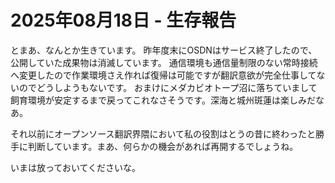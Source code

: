 # 2025年08月18日 - 生存報告

とまあ、なんとか生きています。
昨年度末にOSDNはサービス終了したので、公開していた成果物は消滅しています。
通信環境も通信量制限のない常時接続へ変更したので作業環境さえ作れば復帰は可能ですが翻訳意欲が完全仕事してないのでどうしようもないです。
おまけにメダカビオトープ沼に落ちていまして飼育環境が安定するまで戻ってこれなさそうです。深海と城州斑蓮は楽しみだなあ。

それ以前にオープンソース翻訳界隈において私の役割はとうの昔に終わったと勝手に判断しています。まあ、何らかの機会があれば再開するでしょうね。

いまは放っておいてくださいな。
